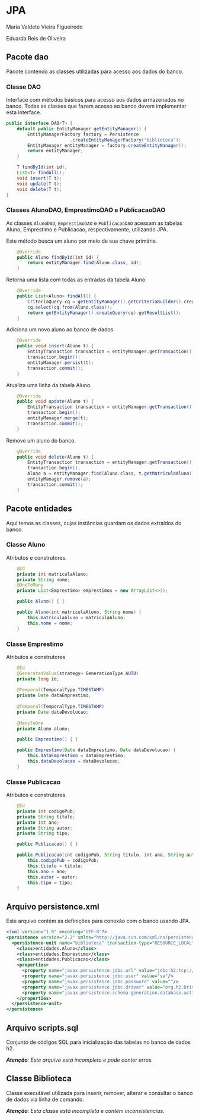# JPA
Maria Valdete Vieira Figueiredo

Eduarda Reis de Oliveira

## Pacote dao

Pacote contendo as classes utilizadas para acesso aos dados do banco.

### Classe DAO

Interface com métodos básicos para acesso aos dados armazenados no banco. Todas as classes que fazem acesso ao banco devem implementar esta interface.

```java
public interface DAO<T> {
    default public EntityManager getEntityManager() {
        EntityManagerFactory factory = Persistence
                        .createEntityManagerFactory("biblioteca");
        EntityManager entityManager = factory.createEntityManager();
        return entityManager;
    }

    T findById(int id);
    List<T> findAll();
    void insert(T t);
    void update(T t);
    void delete(T t);
}
```

### Classes AlunoDAO, EmprestimoDAO e PublicacaoDAO

As classes `AlunoDAO`, `EmprestimoDAO` e `PublicacaoDAO` acessam as tabelas Aluno, Emprestimo e Publicacao, respectivamente, utilizando JPA.


Este método busca um aluno por meio de sua chave primária.

```java
    @Override
    public Aluno findById(int id) {
        return entityManager.find(Aluno.class, id);
    }
```

Retorna uma lista com todas as entradas da tabela Aluno.

```java
    @Override
    public List<Aluno> findAll() {
        CriteriaQuery cq = getEntityManager().getCriteriaBuilder().createQuery();
        cq.select(cq.from(Aluno.class));
        return getEntityManager().createQuery(cq).getResultList();
    }
```

Adiciona um novo aluno ao banco de dados.

```java
    @Override
    public void insert(Aluno t) {
        EntityTransaction transaction = entityManager.getTransaction();
        transaction.begin();
        entityManager.persist(t);
        transaction.commit();
    }
```

Atualiza uma linha da tabela Aluno.

```java
    @Override
    public void update(Aluno t) {
        EntityTransaction transaction = entityManager.getTransaction();
        transaction.begin();
        entityManager.merge(t);
        transaction.commit();
    }
```

Remove um aluno do banco.

```java
    @Override
    public void delete(Aluno t) {
        EntityTransaction transaction = entityManager.getTransaction();
        transaction.begin();
        Aluno a = entityManager.find(Aluno.class, t.getMatriculaAluno());
        entityManager.remove(a);
        transaction.commit();
    }
```

## Pacote entidades

Aqui temos as classes, cujas instâncias guardam os dados extraídos do banco.

### Classe Aluno

Atributos e construtores.

```java
    @Id
    private int matriculaAluno;
    private String nome;
    @OneToMany
    private List<Emprestimo> emprestimos = new ArrayList<>();

    public Aluno() { }

    public Aluno(int matriculaAluno, String nome) {
        this.matriculaAluno = matriculaAluno;
        this.nome = nome;
    }
```

### Classe Emprestimo

Atributos e construtores

```java
    @Id
    @GeneratedValue(strategy= GenerationType.AUTO)
    private long id;
    
    @Temporal(TemporalType.TIMESTAMP)
    private Date dataEmprestimo;
    
    @Temporal(TemporalType.TIMESTAMP)
    private Date dataDevolucao;
    
    @ManyToOne
    private Aluno aluno;

    public Emprestimo() { }

    public Emprestimo(Date dataEmprestimo, Date dataDevolucao) {
        this.dataEmprestimo = dataEmprestimo;
        this.dataDevolucao = dataDevolucao;
    }
```

### Classe Publicacao

Atributos e construtores.


```java
    @Id
    private int codigoPub;
    private String titulo;
    private int ano;
    private String autor;
    private String tipo;

    public Publicacao() { }

    public Publicacao(int codigoPub, String titulo, int ano, String autor, String tipo) {
        this.codigoPub = codigoPub;
        this.titulo = titulo;
        this.ano = ano;
        this.autor = autor;
        this.tipo = tipo;
    }
```

## Arquivo persistence.xml

Este arquivo contém as definições para conexão com o banco usando JPA.

```xml
<?xml version="1.0" encoding="UTF-8"?>
<persistence version="2.2" xmlns="http://java.sun.com/xml/ns/persistence" xmlns:xsi="http://www.w3.org/2001/XMLSchema-instance" xsi:schemaLocation="http://xmlns.jcp.org/xml/ns/persistence http://xmlns.jcp.org/xml/ns/persistence/persistence_2_2.xsd">
  <persistence-unit name="biblioteca" transaction-type="RESOURCE_LOCAL">
    <class>entidades.Aluno</class>
    <class>entidades.Emprestimo</class>
    <class>entidades.Publicacao</class>
    <properties>
      <property name="javax.persistence.jdbc.url" value="jdbc:h2:tcp://localhost/~/biblioteca"/>
      <property name="javax.persistence.jdbc.user" value="sa"/>
      <property name="javax.persistence.jdbc.password" value=""/>
      <property name="javax.persistence.jdbc.driver" value="org.h2.Driver"/>
      <property name="javax.persistence.schema-generation.database.action" value="create"/>
    </properties>
  </persistence-unit>
</persistence>
```

## Arquivo scripts.sql

Conjunto de códigos SQL para inicialização das tabelas no banco de dados h2.

_**Atenção**: Este arquivo está incompleto e pode conter erros._

## Classe Biblioteca

Classe executável utilizada para inserir, remover, alterar e consultar o banco de dados via linha de comando.

_**Atenção**: Esta classe está incompleta e contém inconsistencias._
